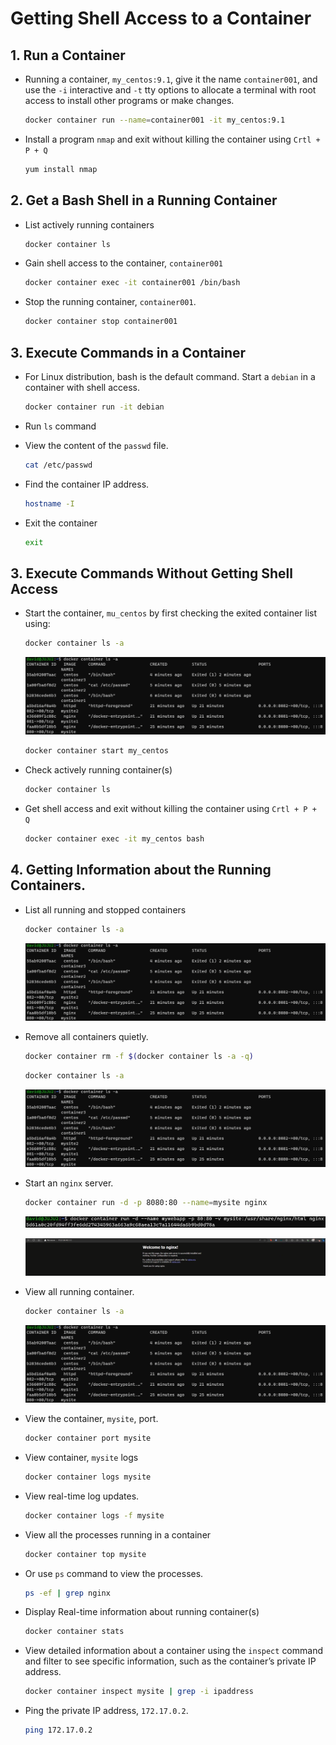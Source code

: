 # Getting Shell Access to a Container

## 1. Run a Container

- Running a container, `my_centos:9.1`, give it the name `container001`, and use the `-i` interactive and `-t` tty options to allocate a terminal with root access to install other programs or make changes.
    
    ```bash
    docker container run --name=container001 -it my_centos:9.1
    ```
    
- Install a program `nmap` and exit without killing the container using `Crtl + P + Q`
    
    ```bash
    yum install nmap
    ```
    

## 2. Get a Bash Shell in a Running Container

- List actively running containers
    
    ```bash
    docker container ls
    ```
    
- Gain shell access to the container, `container001`
    
    ```bash
    docker container exec -it container001 /bin/bash
    ```
    
- Stop the running container, `container001`.
    
    ```bash
    docker container stop container001
    ```
    

## 3. Execute Commands in a Container

- For Linux distribution, bash is the default command. Start a `debian` in a container with shell access.
    
    ```bash
    docker container run -it debian
    ```
    
- Run `ls` command
    
- View the content of the `passwd` file.
    
    ```bash
    cat /etc/passwd
    ```
    
- Find the container IP address.
    
    ```bash
    hostname -I
    ```
    
- Exit the container
    
    ```bash
    exit
    ```
    

## 3. Execute Commands Without Getting Shell Access

- Start the container, `mu_centos` by first checking the exited container list using:
    
    ```bash
    docker container ls -a
    ```
    
  ![Untitled](assets/images/Untitled2.png)
    
    ```bash
    docker container start my_centos
    ```
    
- Check actively running container(s)
    
    ```bash
    docker container ls
    ```
    
- Get shell access and exit without killing the container using `Crtl + P + Q`
    
    ```bash
    docker container exec -it my_centos bash
    ```

## 4. Getting Information about the Running Containers.

- List all running and stopped containers
    
    ```bash
    docker container ls -a
    ```
    
  ![Untitled](assets/images/Untitled2.png)
    
- Remove all containers quietly.
    
    ```bash
    docker container rm -f $(docker container ls -a -q)
    ```
    
    ```bash
    docker container ls -a
    ```
    
    ![Untitled](assets/images/Untitled2.png)
    
- Start an `nginx` server.
    
    ```bash
    docker container run -d -p 8080:80 --name=mysite nginx
    ```
    
    ![Untitled](assets/images/Untitled7.png)
    
    ![Untitled](assets/images/Untitled4.png)
    
- View all running container.
    
    ```bash
    docker container ls -a
    ```
    
    ![Untitled](assets/images//Untitled2.png)
    
- View the container, `mysite`, port.
    
    ```bash
    docker container port mysite
    ```
    
- View container, `mysite` logs
    
    ```bash
    docker container logs mysite
    ```
    
- View real-time log updates.
    
    ```bash
    docker container logs -f mysite
    ```
    
- View all the processes running in a container
    
    ```bash
    docker container top mysite
    ```
    
- Or use `ps` command to view the processes.
    
    ```bash
    ps -ef | grep nginx
    ```
    
- Display Real-time information about running container(s)
    
    ```bash
    docker container stats
    ```
    
- View detailed information about a container using the `inspect` command and filter to see specific information, such as the container’s private IP address.
    
    ```bash
    docker container inspect mysite | grep -i ipaddress
    ```
    
- Ping the private IP address, `172.17.0.2`.
    
    ```bash
    ping 172.17.0.2
    ```
